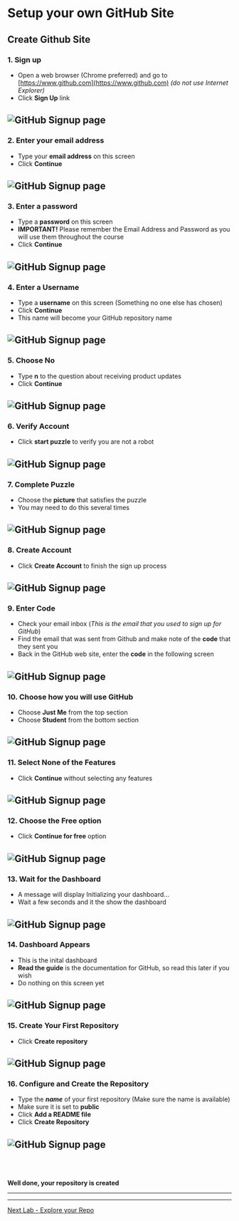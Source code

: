 # Setup your own GitHub Site

## Create Github Site 

### 1. Sign up
- Open a web browser (Chrome preferred) and go to  [https://www.github.com](https://www.github.com) *(do not use Internet Explorer)* 
- Click **Sign Up** link

![GitHub Signup page](../Pics/git01.jpg)
---

### 2. Enter your email address
- Type your **email address** on this screen
- Click **Continue**

![GitHub Signup page](../Pics/git03.jpg)
---

### 3. Enter a password
- Type a **password** on this screen
- **IMPORTANT!** Please remember the Email Address and Password as you will use them throughout the course
- Click **Continue**

![GitHub Signup page](../Pics/git04.jpg)
---


### 4. Enter a Username
- Type a **username** on this screen (Something no one else has chosen)
- Click **Continue**
- This name will become your GitHub repository name

![GitHub Signup page](../Pics/git05.jpg)
---


### 5. Choose No 
- Type **n** to the question about receiving product updates
- Click **Continue**

![GitHub Signup page](../Pics/git06.jpg)
---

### 6. Verify Account
- Click **start puzzle** to verify you are not a robot

![GitHub Signup page](../Pics/git07.jpg)
---


### 7. Complete Puzzle
- Choose the **picture** that satisfies the puzzle
- You may need to do this several times

![GitHub Signup page](../Pics/git08.jpg)
---

### 8. Create Account
- Click **Create Account** to finish the sign up process

![GitHub Signup page](../Pics/git09.jpg)
---

### 9. Enter Code
- Check your email inbox (*This is the email that you used to sign up for GitHub*)
- Find the email that was sent from Github and make note of the **code** that they sent you
- Back in the GitHub web site, enter the **code** in the following screen

![GitHub Signup page](../Pics/git10.jpg)
---

### 10. Choose how you will use GitHub
- Choose **Just Me** from the top section 
- Choose **Student** from the bottom section

![GitHub Signup page](../Pics/git12.jpg)
---

### 11. Select None of the Features 
- Click **Continue** without selecting any features

![GitHub Signup page](../Pics/git13.jpg)
---

### 12. Choose the Free option
- Click **Continue for free** option

![GitHub Signup page](../Pics/git14.jpg)
---

### 13. Wait for the Dashboard
- A message will display Initializing your dashboard...
- Wait a few seconds and it the show the dashboard

![GitHub Signup page](../Pics/git15.jpg)
---

### 14. Dashboard Appears
- This is the inital dashboard
- **Read the guide** is the documentation for GitHub, so read this later if you wish
- Do nothing on this screen yet

![GitHub Signup page](../Pics/git16.jpg)
---

### 15. Create Your First Repository
- Click **Create repository**

![GitHub Signup page](../Pics/git17.jpg)
---

### 16. Configure and Create the Repository
- Type the ***name*** of your first repository (Make sure the name is available)
- Make sure it is set to **public**
- Click **Add a README file**
- Click **Create Repository**

![GitHub Signup page](../Pics/git18.jpg)
---

<br>
<br>

**Well done, your repository is created**

---
---


[Next Lab - Explore your Repo](ExploreRepo.md#lets-explore-the-repository)
